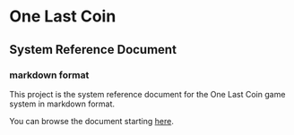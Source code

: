 # One Last Coin

## System Reference Document

### markdown format

This project is the system reference document for the One Last Coin game system in markdown format.

You can browse the document starting [here](CoreRules.md).
